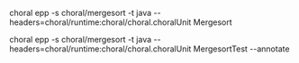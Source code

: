choral epp -s choral/mergesort -t java --headers=choral/runtime:choral/choral.choralUnit Mergesort

choral epp -s choral/mergesort -t java --headers=choral/runtime:choral/choral.choralUnit MergesortTest --annotate
